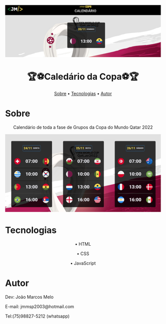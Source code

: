 <img src="img/README_Banner.png" alt="">

<h1 align="center">🏆⚽Caledário da Copa⚽🏆</h1>

<p align="center">
 <a href="#sobre">Sobre</a> •
 <a href="#tecnologias">Tecnologias</a> • 
 <a href="#autor">Autor</a> 
</p>

# Sobre

<p align="center">Calendário de toda a fase de Grupos da Copa do Mundo Qatar 2022 </p>

<img src="img/README_BANNER2.png" alt="" >

# Tecnologias

<p align="center">• HTML </p>
<p align="center">• CSS</p>
<p align="center">• JavaScript</p>

# Autor

<p align="center">
<p>Dev: João Marcos Melo</p>
<p>E-mail: jmmsp2003@hotmail.com</p>
<p>Tel:(75)98827-5212 (whatsapp)</p>
</p>
